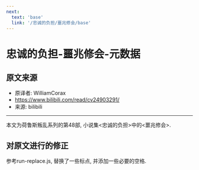 ```yaml
---
next:
  text: 'base'
  link: '/忠诚的负担/噩兆修会/base'
---
```


# 忠诚的负担-噩兆修会-元数据

## 原文来源

+ 原译者: WilliamCorax
+ <https://www.bilibili.com/read/cv24903291/>
+ 来源: bilibili

--------

本文为荷鲁斯叛乱系列的第48部, 小说集<忠诚的负担>中的<噩兆修会>.

## 对原文进行的修正

参考run-replace.js, 替换了一些标点, 并添加一些必要的空格.
